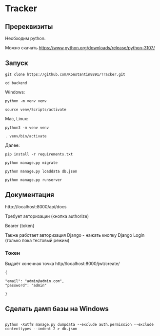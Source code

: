 # Tracker

## Пререквизиты

Необходим python.

Можно скачать https://www.python.org/downloads/release/python-3107/

## Запуск

```
git clone https://github.com/Konstantin8891/Tracker.git

cd backend
```

Windows:

```
python -m venv venv

source venv/Scripts/activate
```

Mac, Linux:

```
python3 -m venv venv

. venv/bin/activate
```

Далее:

```
pip install -r requirements.txt

python manage.py migrate

python manage.py loaddata db.json

python manage.py runserver

```

## Документация

http://localhost:8000/api/docs

Требует авторизации (кнопка authorize)

Bearer {token}

Также работает авторизация Django - нажать кнопку Django Login (только пока тестовый режим)

### Токен

Выдаёт конечная точка http//localhost:8000/jwt/create/

```
{

"email": "admin@admin.com",
"password": "admin"

}
```
## Сделать дамп базы на Windows

```

python -Xutf8 manage.py dumpdata --exclude auth.permission --exclude contenttypes --indent 2 > db.json

```
